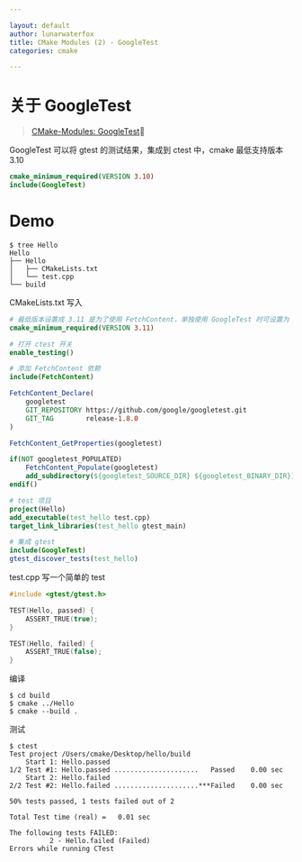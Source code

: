 ```yaml
---

layout: default
author: lunarwaterfox
title: CMake Modules (2) - GoogleTest
categories: cmake

---
```


# 关于 GoogleTest 
> [CMake-Modules: GoogleTest](https://cmake.org/cmake/help/latest/module/GoogleTest.html)

GoogleTest 可以将 gtest 的测试结果，集成到 ctest 中，cmake 最低支持版本 3.10

```cmake
cmake_minimum_required(VERSION 3.10)
include(GoogleTest)
```

# Demo

```console
$ tree Hello
Hello
├── Hello
│   ├── CMakeLists.txt
│   └── test.cpp
└── build
```

CMakeLists.txt 写入

```cmake
# 最低版本设置成 3.11 是为了使用 FetchContent，单独使用 GoogleTest 时可设置为 3.10
cmake_minimum_required(VERSION 3.11)

# 打开 ctest 开关
enable_testing()

# 添加 FetchContent 依赖
include(FetchContent)

FetchContent_Declare(
    googletest
    GIT_REPOSITORY https://github.com/google/googletest.git
    GIT_TAG        release-1.8.0
)

FetchContent_GetProperties(googletest)

if(NOT googletest_POPULATED)
    FetchContent_Populate(googletest)
    add_subdirectory(${googletest_SOURCE_DIR} ${googletest_BINARY_DIR})
endif()

# test 项目
project(Hello)
add_executable(test_hello test.cpp)
target_link_libraries(test_hello gtest_main)

# 集成 gtest
include(GoogleTest)
gtest_discover_tests(test_hello)

```

test.cpp 写一个简单的 test 

```cpp
#include <gtest/gtest.h>

TEST(Hello, passed) {
    ASSERT_TRUE(true);
}

TEST(Hello, failed) {
    ASSERT_TRUE(false);
}

```

编译

```console
$ cd build
$ cmake ../Hello
$ cmake --build .
```

测试

```console
$ ctest
Test project /Users/cmake/Desktop/hello/build
    Start 1: Hello.passed
1/2 Test #1: Hello.passed .....................   Passed    0.00 sec
    Start 2: Hello.failed
2/2 Test #2: Hello.failed .....................***Failed    0.00 sec

50% tests passed, 1 tests failed out of 2

Total Test time (real) =   0.01 sec

The following tests FAILED:
          2 - Hello.failed (Failed)
Errors while running CTest
```
<!-- 

```cmake
gtest_discover_tests(target
                     [EXTRA_ARGS arg1...]
                     [WORKING_DIRECTORY dir]
                     [TEST_PREFIX prefix]
                     [TEST_SUFFIX suffix]
                     [NO_PRETTY_TYPES] [NO_PRETTY_VALUES]
                     [PROPERTIES name1 value1...]
                     [TEST_LIST var]
                     [DISCOVERY_TIMEOUT seconds]
)
```
-->
